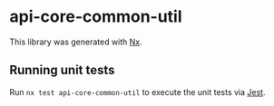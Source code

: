 # api-core-common-util

This library was generated with [Nx](https://nx.dev).

## Running unit tests

Run `nx test api-core-common-util` to execute the unit tests via [Jest](https://jestjs.io).
